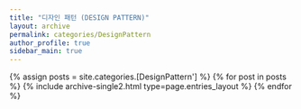 ```yaml
---
title: "디자인 패턴 (DESIGN PATTERN)"
layout: archive
permalink: categories/DesignPattern
author_profile: true
sidebar_main: true
---
```



{% assign posts = site.categories.[DesignPattern'] %}
{% for post in posts %} {% include archive-single2.html type=page.entries_layout %} {% endfor %}
